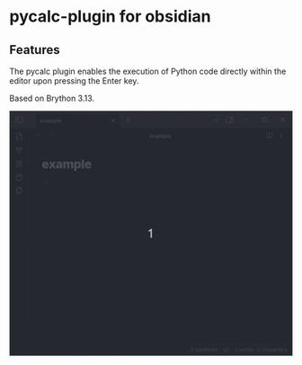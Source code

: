 # pycalc-plugin for obsidian

## Features

The pycalc plugin enables the execution of Python code directly within the editor upon pressing the Enter key.

Based on Brython 3.13.

![screenshot](https://github.com/pycalc-plugin/screencast/blob/master/obsidian.gif?raw=true)
